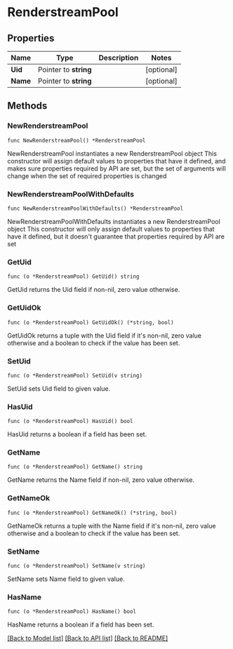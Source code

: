 # RenderstreamPool

## Properties

Name | Type | Description | Notes
------------ | ------------- | ------------- | -------------
**Uid** | Pointer to **string** |  | [optional] 
**Name** | Pointer to **string** |  | [optional] 

## Methods

### NewRenderstreamPool

`func NewRenderstreamPool() *RenderstreamPool`

NewRenderstreamPool instantiates a new RenderstreamPool object
This constructor will assign default values to properties that have it defined,
and makes sure properties required by API are set, but the set of arguments
will change when the set of required properties is changed

### NewRenderstreamPoolWithDefaults

`func NewRenderstreamPoolWithDefaults() *RenderstreamPool`

NewRenderstreamPoolWithDefaults instantiates a new RenderstreamPool object
This constructor will only assign default values to properties that have it defined,
but it doesn't guarantee that properties required by API are set

### GetUid

`func (o *RenderstreamPool) GetUid() string`

GetUid returns the Uid field if non-nil, zero value otherwise.

### GetUidOk

`func (o *RenderstreamPool) GetUidOk() (*string, bool)`

GetUidOk returns a tuple with the Uid field if it's non-nil, zero value otherwise
and a boolean to check if the value has been set.

### SetUid

`func (o *RenderstreamPool) SetUid(v string)`

SetUid sets Uid field to given value.

### HasUid

`func (o *RenderstreamPool) HasUid() bool`

HasUid returns a boolean if a field has been set.

### GetName

`func (o *RenderstreamPool) GetName() string`

GetName returns the Name field if non-nil, zero value otherwise.

### GetNameOk

`func (o *RenderstreamPool) GetNameOk() (*string, bool)`

GetNameOk returns a tuple with the Name field if it's non-nil, zero value otherwise
and a boolean to check if the value has been set.

### SetName

`func (o *RenderstreamPool) SetName(v string)`

SetName sets Name field to given value.

### HasName

`func (o *RenderstreamPool) HasName() bool`

HasName returns a boolean if a field has been set.


[[Back to Model list]](../README.md#documentation-for-models) [[Back to API list]](../README.md#documentation-for-api-endpoints) [[Back to README]](../README.md)


